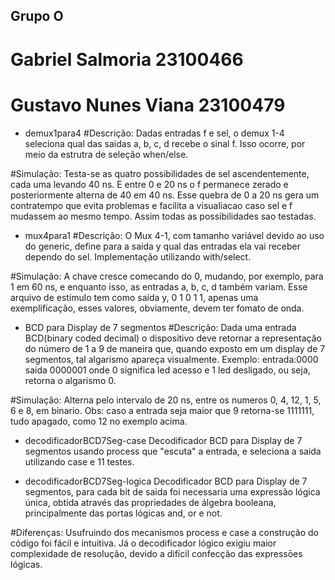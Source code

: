 ## **Grupo O**
# Gabriel Salmoria 23100466
# Gustavo Nunes Viana 23100479

- demux1para4
#Descrição:
Dadas entradas f e sel, o demux 1-4 seleciona qual das saidas a, b, c, d recebe o sinal f.
Isso ocorre, por meio da estrutra de seleção when/else.

#Simulação:
Testa-se as quatro possibilidades de sel ascendentemente, cada uma levando 40 ns.
E entre 0 e 20 ns o f permanece zerado e posteriormente alterna de 40 em 40 ns.
Esse quebra de 0 a 20 ns gera um contratempo que evita problemas e facilita a visualiacao caso sel e f mudassem ao mesmo tempo.
Assim todas as possibilidades sao testadas.

- mux4para1
#Descrição: 
O Mux 4-1, com tamanho variável devido ao uso do generic, define para a saida y qual das entradas ela vai receber dependo do sel.
Implementação utilizando with/select.

#Simulação:
A chave cresce comecando do 0, mudando, por exemplo, para 1 em 60 ns, e enquanto isso,
as entradas a, b, c, d também variam.
Esse arquivo de estímulo tem como saída y, 0 1 0 1 1, apenas uma exemplificação, esses valores, obviamente, devem ter fomato de onda.

- BCD para Display de 7 segmentos
#Descrição: 
Dada uma entrada BCD(binary coded decimal) o dispositivo deve retornar a representação do número de 1 a 9 de maneira que,
quando exposto em um display de 7 segmentos, tal algarismo apareça visualmente.
Exemplo: entrada:0000 saida 0000001 onde 0 significa led acesso e 1 led desligado, ou seja, retorna o algarismo 0.

#Simulação:
Alterna pelo intervalo de 20 ns, entre os numeros 0, 4, 12, 1, 5, 6 e 8, em binario.
Obs: caso a entrada seja maior que 9 retorna-se 1111111, tudo apagado, como 12 no exemplo acima.

   - decodificadorBCD7Seg-case
        Decodificador BCD para Display de 7 segmentos usando process que "escuta" a entrada,
        e seleciona a saida utilizando case e 11 testes.

    
   - decodificadorBCD7Seg-logica
        Decodificador BCD para Display de 7 segmentos, para cada bit de saida foi necessaria uma expressão lógica única, 
        obtida através das propriedades de álgebra booleana, principalmente das portas lógicas and, or e not.

#Diferenças:
Usufruindo dos mecanismos process e case a construção do código foi fácil e intuitiva.
Já o decodificador lógico exigiu maior complexidade de resolução, devido a difícil confecção das expressōes lógicas.
